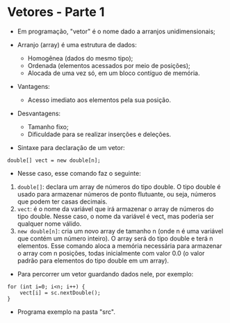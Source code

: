 # Vetores - Parte 1

- Em programação, "vetor" é o nome dado a arranjos unidimensionais;
- Arranjo (array) é uma estrutura de dados:
  - Homogênea (dados do mesmo tipo);
  - Ordenada (elementos acessados por meio de posições);
  - Alocada de uma vez só, em um bloco contíguo de memória.
- Vantagens:
  - Acesso imediato aos elementos pela sua posição.
- Desvantagens:

  - Tamanho fixo;
  - Dificuldade para se realizar inserções e deleções.

- Sintaxe para declaração de um vetor:

```
double[] vect = new double[n];
```

- Nesse caso, esse comando faz o seguinte:

1. `double[]`: declara um array de números do tipo double. O tipo double é usado para armazenar números de ponto flutuante, ou seja, números que podem ter casas decimais.
2. `vect`: é o nome da variável que irá armazenar o array de números do tipo double. Nesse caso, o nome da variável é vect, mas poderia ser qualquer nome válido.
3. `new double[n]`: cria um novo array de tamanho n (onde n é uma variável que contém um número inteiro). O array será do tipo double e terá n elementos. Esse comando aloca a memória necessária para armazenar o array com n posições, todas inicialmente com valor 0.0 (o valor padrão para elementos do tipo double em um array).

- Para percorrer um vetor guardando dados nele, por exemplo:

```
for (int i=0; i<n; i++) {
	vect[i] = sc.nextDouble();
}
```

- Programa exemplo na pasta "src".
